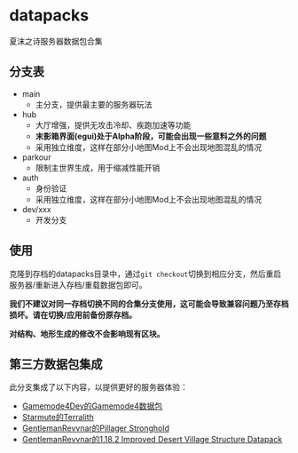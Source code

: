 # datapacks
夏沫之诗服务器数据包合集

## 分支表
- main
    * 主分支，提供最主要的服务器玩法
- hub
    * 大厅增强，提供无攻击冷却、疾跑加速等功能
    * **末影箱界面(egui)处于Alpha阶段，可能会出现一些意料之外的问题**
    * 采用独立维度，这样在部分小地图Mod上不会出现地图混乱的情况
- parkour
    * 限制主世界生成，用于缩减性能开销
- auth
    * 身份验证
    * 采用独立维度，这样在部分小地图Mod上不会出现地图混乱的情况
- dev/xxx
    * 开发分支

## 使用
克隆到存档的datapacks目录中，通过`git checkout`切换到相应分支，然后重启服务器/重新进入存档/重载数据包即可。

**我们不建议对同一存档切换不同的合集分支使用，这可能会导致兼容问题乃至存档损坏。请在切换/应用前备份原存档。**

**对结构、地形生成的修改不会影响现有区块。**

## 第三方数据包集成

此分支集成了以下内容，以提供更好的服务器体验：
* [Gamemode4Dev的Gamemode4数据包](https://github.com/Gamemode4Dev/GM4_Datapacks)
* [Starmute的Terralith](https://www.planetminecraft.com/data-pack/terralith-overworld-evolved-100-biomes-caves-and-more/)
* [GentlemanRevvnar的Pillager Stronghold](https://www.planetminecraft.com/data-pack/pillager-stronghold-1-16-5-worldgen-no-structure-replacement/)
* [GentlemanRevvnar的1.18.2 Improved Desert Village Structure Datapack](https://www.planetminecraft.com/data-pack/1-14-x-improved-desert-village-datapack/)